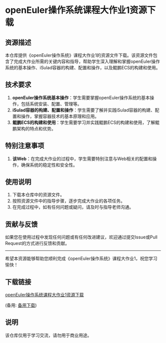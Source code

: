 # openEuler操作系统课程大作业1资源下载

## 资源描述

本仓库提供《openEuler操作系统》课程大作业1的资源文件下载。该资源文件包含了完成大作业所需的关键内容和指导，帮助学生深入理解和掌握openEuler操作系统的基本操作、iSulad容器的构建、配置和操作，以及鲲鹏ECS的构建和使用。

## 技术要求

1. **openEuler操作系统基本操作**：学生需要掌握openEuler操作系统的基本操作，包括系统安装、配置、管理等。
2. **iSulad容器的构建、配置和操作**：学生需要了解并实践iSulad容器的构建、配置和操作，掌握容器技术的基本原理和应用。
3. **鲲鹏ECS的构建和使用**：学生需要学习并实践鲲鹏ECS的构建和使用，了解鲲鹏架构的特点和优势。

## 特别注意事项

1. **该Web**：在完成大作业的过程中，学生需要特别注意与Web相关的配置和操作，确保系统的稳定性和安全性。

## 使用说明

1. 下载本仓库中的资源文件。
2. 按照资源文件中的指导步骤，逐步完成大作业的各项任务。
3. 在完成过程中，如有任何问题或疑问，请及时与指导老师沟通。

## 贡献与反馈

如果您在使用过程中发现任何问题或有任何改进建议，欢迎通过提交Issue或Pull Request的方式进行反馈和贡献。

---

希望本资源能够帮助您顺利完成《openEuler操作系统》课程大作业1，祝您学习愉快！

## 下载链接
[openEuler操作系统课程大作业1资源下载](https://pan.quark.cn/s/dbe15b307bfb) 

(备用: [备用下载](https://pan.baidu.com/s/16y6LBoBoSBLnAGEXq9ZA8Q?pwd=1234))

## 说明

该仓库仅用于学习交流，请勿用于商业用途。
